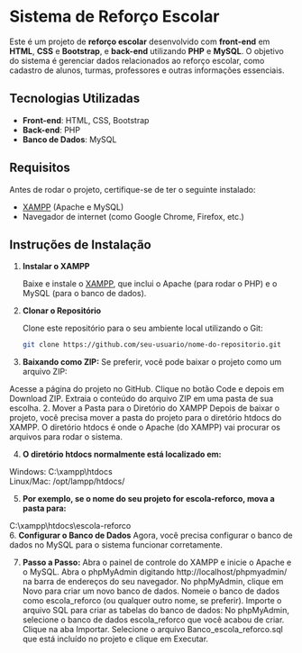 # Sistema de Reforço Escolar

Este é um projeto de **reforço escolar** desenvolvido com **front-end** em **HTML**, **CSS** e **Bootstrap**, e **back-end** utilizando **PHP** e **MySQL**. O objetivo do sistema é gerenciar dados relacionados ao reforço escolar, como cadastro de alunos, turmas, professores e outras informações essenciais.

## Tecnologias Utilizadas

- **Front-end**: HTML, CSS, Bootstrap
- **Back-end**: PHP
- **Banco de Dados**: MySQL

## Requisitos

Antes de rodar o projeto, certifique-se de ter o seguinte instalado:

- [XAMPP](https://www.apachefriends.org/pt_br/index.html) (Apache e MySQL)
- Navegador de internet (como Google Chrome, Firefox, etc.)

## Instruções de Instalação

1. **Instalar o XAMPP**

   Baixe e instale o [XAMPP](https://www.apachefriends.org/pt_br/index.html), que inclui o Apache (para rodar o PHP) e o MySQL (para o banco de dados).

2. **Clonar o Repositório**

   Clone este repositório para o seu ambiente local utilizando o Git:

   ```bash
   git clone https://github.com/seu-usuario/nome-do-repositorio.git

3. **Baixando como ZIP:**
Se preferir, você pode baixar o projeto como um arquivo ZIP:

Acesse a página do projeto no GitHub.
Clique no botão Code e depois em Download ZIP.
Extraia o conteúdo do arquivo ZIP em uma pasta de sua escolha.
2. Mover a Pasta para o Diretório do XAMPP
Depois de baixar o projeto, você precisa mover a pasta do projeto para o diretório htdocs do XAMPP. O diretório htdocs é onde o Apache (do XAMPP) vai procurar os arquivos para rodar o sistema.

4. **O diretório htdocs normalmente está localizado em:**

Windows: C:\xampp\htdocs\
Linux/Mac: /opt/lampp/htdocs/

5. **Por exemplo, se o nome do seu projeto for escola-reforco, mova a pasta para:**

C:\xampp\htdocs\escola-reforco\
6. **Configurar o Banco de Dados**
Agora, você precisa configurar o banco de dados no MySQL para o sistema funcionar corretamente.

7. **Passo a Passo:**
Abra o painel de controle do XAMPP e inicie o Apache e o MySQL.
Abra o phpMyAdmin digitando http://localhost/phpmyadmin/ na barra de endereços do seu navegador.
No phpMyAdmin, clique em Novo para criar um novo banco de dados.
Nomeie o banco de dados como escola_reforco (ou qualquer outro nome, se preferir).
Importe o arquivo SQL para criar as tabelas do banco de dados:
No phpMyAdmin, selecione o banco de dados escola_reforco que você acabou de criar.
Clique na aba Importar.
Selecione o arquivo Banco_escola_reforco.sql que está incluído no projeto e clique em Executar.
